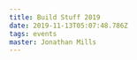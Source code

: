 ```yaml
---
title: Build Stuff 2019
date: 2019-11-13T05:07:48.786Z
tags: events
master: Jonathan Mills
---
```


